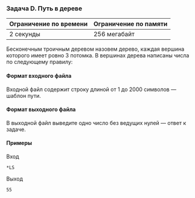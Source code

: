 

### Задача D. Путь в дереве

| Ограничение по времени      | Ограничение по памяти         |
|:----------------------------|:------------------------------|
|2 секунды|256 мегабайт|

Бесконечным троичным деревом назовем дерево, каждая вершина которого имеет ровно $3$ потомка. В вершинах дерева написаны числа по следующему правилу:

#### Формат входного файла

Входной файл содержит строку длиной от $1$ до $2000$ символов — шаблон пути.


#### Формат выходного файла

В выходной файл выведите одно число без ведущих нулей — ответ к задаче.

#### Примеры

Вход
```
*LS
```

Выход
```
55
```
